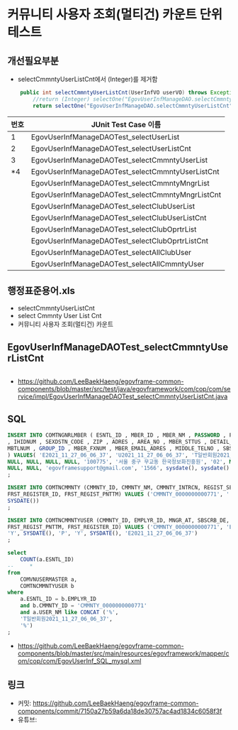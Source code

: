# 커뮤니티 사용자 조회(멀티건) 카운트 단위테스트

## 개선필요부분

- selectCmmntyUserListCnt에서 (Integer)를 제거함

```java
	public int selectCmmntyUserListCnt(UserInfVO userVO) throws Exception {
		//return (Integer) selectOne("EgovUserInfManageDAO.selectCmmntyUserListCnt", userVO);
		return selectOne("EgovUserInfManageDAO.selectCmmntyUserListCnt", userVO);
```

|번호|JUnit Test Case 이름|
|-|-|
|1|EgovUserInfManageDAOTest_selectUserList|
|2|EgovUserInfManageDAOTest_selectUserListCnt|
|3|EgovUserInfManageDAOTest_selectCmmntyUserList|
|*4|EgovUserInfManageDAOTest_selectCmmntyUserListCnt|
||EgovUserInfManageDAOTest_selectCmmntyMngrList|
||EgovUserInfManageDAOTest_selectCmmntyMngrListCnt|
||EgovUserInfManageDAOTest_selectClubUserList|
||EgovUserInfManageDAOTest_selectClubUserListCnt|
||EgovUserInfManageDAOTest_selectClubOprtrList|
||EgovUserInfManageDAOTest_selectClubOprtrListCnt|
||EgovUserInfManageDAOTest_selectAllClubUser|
||EgovUserInfManageDAOTest_selectAllCmmntyUser|

## 행정표준용어.xls

- selectCmmntyUserListCnt
- select Cmmnty User List Cnt
- 커뮤니티 사용자 조회(멀티건) 카운트

## EgovUserInfManageDAOTest_selectCmmntyUserListCnt

```java

```

- https://github.com/LeeBaekHaeng/egovframe-common-components/blob/master/src/test/java/egovframework/com/cop/com/service/impl/EgovUserInfManageDAOTest_selectCmmntyUserListCnt.java

## SQL

```sql
INSERT INTO COMTNGNRLMBER ( ESNTL_ID , MBER_ID , MBER_NM , PASSWORD , PASSWORD_HINT , PASSWORD_CNSR 
, IHIDNUM , SEXDSTN_CODE , ZIP , ADRES , AREA_NO , MBER_STTUS , DETAIL_ADRES , END_TELNO , 
MBTLNUM , GROUP_ID , MBER_FXNUM , MBER_EMAIL_ADRES , MIDDLE_TELNO , SBSCRB_DE , CHG_PWD_LAST_PNTTM 
) VALUES( 'E2021_11_27_06_06_37', 'U2021_11_27_06_06_37', 'T일반회원2021_11_27_06_06_37', 'IVBerGb7hQS0AB+tfi36v6SXXgRedLc/NvzVGTfWz7Q=', 
NULL, NULL, NULL, NULL, '100775', '서울 중구 무교동 한국정보화진흥원', '02', NULL, NULL, '2059', '1566-2059', 
NULL, NULL, 'egovframesupport@gmail.com', '1566', sysdate(), sysdate() )
;

INSERT INTO COMTNCMMNTY (CMMNTY_ID, CMMNTY_NM, CMMNTY_INTRCN, REGIST_SE_CODE, TMPLAT_ID, USE_AT, 
FRST_REGISTER_ID, FRST_REGIST_PNTTM) VALUES ('CMMNTY_0000000000771', '', '', '', '', 'Y', '', 
SYSDATE())
;

INSERT INTO COMTNCMMNTYUSER (CMMNTY_ID, EMPLYR_ID, MNGR_AT, SBSCRB_DE, MBER_STTUS, USE_AT, 
FRST_REGIST_PNTTM, FRST_REGISTER_ID) VALUES ('CMMNTY_0000000000771', 'E2021_11_27_06_06_37', 
'Y', SYSDATE(), 'P', 'Y', SYSDATE(), 'E2021_11_27_06_06_37')
;

select
    COUNT(a.ESNTL_ID)
--     *
from
    COMVNUSERMASTER a,
    COMTNCMMNTYUSER b
where
    a.ESNTL_ID = b.EMPLYR_ID
    and b.CMMNTY_ID = 'CMMNTY_0000000000771'
    and a.USER_NM like CONCAT ('%',
    'T일반회원2021_11_27_06_06_37',
    '%')
;
```

- https://github.com/LeeBaekHaeng/egovframe-common-components/blob/master/src/main/resources/egovframework/mapper/com/cop/com/EgovUserInf_SQL_mysql.xml

## 링크

- 커밋: https://github.com/LeeBaekHaeng/egovframe-common-components/commit/7150a27b59a6da18de30757ac4ad1834c6058f3f
- 유튜브: 
